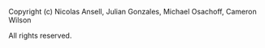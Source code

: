 Copyright (c) Nicolas Ansell, Julian Gonzales, Michael Osachoff, Cameron Wilson

All rights reserved.
